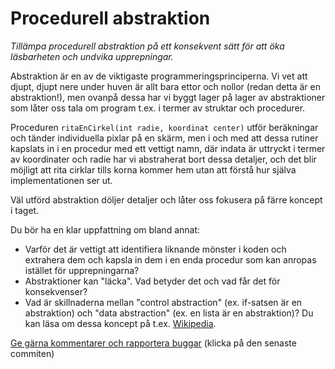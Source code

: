 # Procedurell abstraktion

_Tillämpa procedurell abstraktion på ett konsekvent sätt för att öka läsbarheten och undvika upprepningar._

Abstraktion är en av de viktigaste programmeringsprinciperna. Vi
vet att djupt, djupt nere under huven är allt bara ettor och
nollor (redan detta är en abstraktion!), men ovanpå dessa har vi
byggt lager på lager av abstraktioner som låter oss tala om
program t.ex. i termer av struktar och procedurer.

Proceduren `ritaEnCirkel(int radie, koordinat center)` utför
beräkningar och tänder individuella pixlar på en skärm, men i och
med att dessa rutiner kapslats in i en procedur med ett vettigt
namn, där indata är uttryckt i termer av koordinater och radie har
vi abstraherat bort dessa detaljer, och det blir möjligt att rita
cirklar tills korna kommer hem utan att förstå hur själva
implementationen ser ut.

Väl utförd abstraktion döljer detaljer och låter oss fokusera på färre koncept i taget.

Du bör ha en klar uppfattning om bland annat:

* Varför det är vettigt att identifiera liknande mönster i koden
  och extrahera dem och kapsla in dem i en enda procedur som kan
  anropas istället för upprepningarna?
* Abstraktioner kan "läcka". Vad betyder det och vad får det för
  konsekvenser?
* Vad är skillnaderna mellan "control abstraction" (ex. if-satsen
  är en abstraktion) och "data abstraction" (ex. en lista är en
  abstraktion)? Du kan läsa om dessa koncept på t.ex.
  [Wikipedia](http://en.wikipedia.org/wiki/Abstraction_(computer_science)).

[Ge gärna kommentarer och rapportera buggar](https://github.com/IOOPM-UU/achievements/commits/master/A1.md) (klicka på den senaste commiten)
